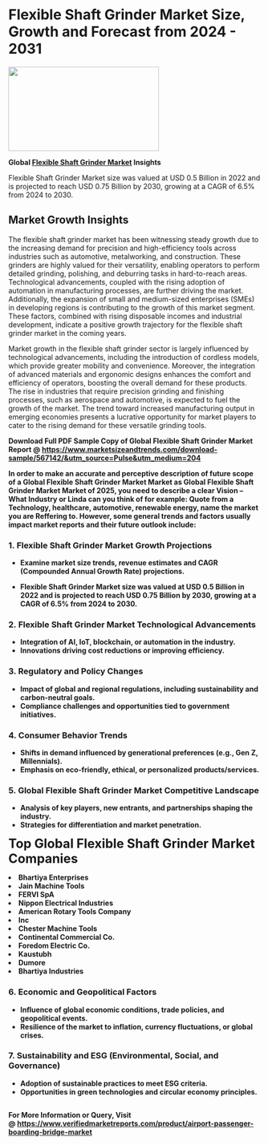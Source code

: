<H1>Flexible Shaft Grinder Market Size, Growth and Forecast from 2024 - 2031</H1><img class="aligncenter size-medium wp-image-584254" src="https://thirdeyenews.in/wp-content/uploads/2024/09/Global-Market-Research-300x168.jpeg" alt="" width="300" height="168" /><p><strong>Global&nbsp;<a href="https://www.marketsizeandtrends.com/download-sample/567142/&amp;utm_source=Pulse&amp;utm_medium=204">Flexible Shaft Grinder Market</a> Insights</strong></p><p>Flexible Shaft Grinder Market size was valued at USD 0.5 Billion in 2022 and is projected to reach USD 0.75 Billion by 2030, growing at a CAGR of 6.5% from 2024 to 2030.</p><p><h2>Market Growth Insights</h2> <p>The flexible shaft grinder market has been witnessing steady growth due to the increasing demand for precision and high-efficiency tools across industries such as automotive, metalworking, and construction. These grinders are highly valued for their versatility, enabling operators to perform detailed grinding, polishing, and deburring tasks in hard-to-reach areas. Technological advancements, coupled with the rising adoption of automation in manufacturing processes, are further driving the market. Additionally, the expansion of small and medium-sized enterprises (SMEs) in developing regions is contributing to the growth of this market segment. These factors, combined with rising disposable incomes and industrial development, indicate a positive growth trajectory for the flexible shaft grinder market in the coming years.</p> <p><strong></strong></p> <p>Market growth in the flexible shaft grinder sector is largely influenced by technological advancements, including the introduction of cordless models, which provide greater mobility and convenience. Moreover, the integration of advanced materials and ergonomic designs enhances the comfort and efficiency of operators, boosting the overall demand for these products. The rise in industries that require precision grinding and finishing processes, such as aerospace and automotive, is expected to fuel the growth of the market. The trend toward increased manufacturing output in emerging economies presents a lucrative opportunity for market players to cater to the rising demand for these versatile grinding tools.</p> <p><strong></p><p><span class=""><strong>Download Full PDF Sample Copy of Global Flexible Shaft Grinder Market Report</strong> @ <a href="https://www.marketsizeandtrends.com/download-sample/567142/&amp;utm_source=Pulse&amp;utm_medium=204" target="_blank">https://www.marketsizeandtrends.com/download-sample/567142/&amp;utm_source=Pulse&amp;utm_medium=204</a></span></p><p>In order to make an accurate and perceptive description of future scope of a Global&nbsp;Flexible Shaft Grinder Market Market as Global&nbsp;Flexible Shaft Grinder Market Market of 2025, you need to describe a clear Vision &ndash; What Industry or Linda can you think of for example: Quote from a Technology, healthcare, automotive, renewable energy, name the market you are Reffering to. However, some general trends and factors usually impact market reports and their future outlook include:</p><h3>1.&nbsp;<strong>Flexible Shaft Grinder Market Growth Projections</strong></h3><ul><li>Examine market size trends, revenue estimates and CAGR (Compounded Annual Growth Rate) projections.</li><li><p>Flexible Shaft Grinder Market size was valued at USD 0.5 Billion in 2022 and is projected to reach USD 0.75 Billion by 2030, growing at a CAGR of 6.5% from 2024 to 2030.</p></li></ul><h3>2.&nbsp;<strong>Flexible Shaft Grinder Market Technological Advancements</strong></h3><ul><li>Integration of AI, IoT, blockchain, or automation in the industry.</li><li>Innovations driving cost reductions or improving efficiency.</li></ul><h3>3.&nbsp;<strong>Regulatory and Policy Changes</strong></h3><ul><li>Impact of global and regional regulations, including sustainability and carbon-neutral goals.</li><li>Compliance challenges and opportunities tied to government initiatives.</li></ul><h3>4.&nbsp;<strong>Consumer Behavior Trends</strong></h3><ul><li>Shifts in demand influenced by generational preferences (e.g., Gen Z, Millennials).</li><li>Emphasis on eco-friendly, ethical, or personalized products/services.</li></ul><h3>5.&nbsp;<strong>Global Flexible Shaft Grinder Market Competitive Landscape</strong></h3><ul><li>Analysis of key players, new entrants, and partnerships shaping the industry.</li><li>Strategies for differentiation and market penetration.</li></ul><p data-pm-slice="1 1 []"><span style="color: inherit; font-family: inherit; font-size: 25px;">Top Global Flexible Shaft Grinder Market Companies</span></p><div class="" data-test-id=""><p><li>Bhartiya Enterprises</li><li> Jain Machine Tools</li><li> FERVI SpA</li><li> Nippon Electrical Industries</li><li> American Rotary Tools Company</li><li> Inc</li><li> Chester Machine Tools</li><li> Continental Commercial Co.</li><li> Foredom Electric Co.</li><li> Kaustubh</li><li> Dumore</li><li> Bhartiya Industries</li></p></div><h3>6.&nbsp;<strong>Economic and Geopolitical Factors</strong></h3><ul><li>Influence of global economic conditions, trade policies, and geopolitical events.</li><li>Resilience of the market to inflation, currency fluctuations, or global crises.</li></ul><h3>7.&nbsp;<strong>Sustainability and ESG (Environmental, Social, and Governance)</strong></h3><ul><li>Adoption of sustainable practices to meet ESG criteria.</li><li>Opportunities in green technologies and circular economy principles.</li></ul><h2><strong style="font-size: 14px;">For More Information or Query, Visit @&nbsp;</strong><a style="background-color: #ffffff; font-size: 14px;" href="https://www.marketsizeandtrends.com/report/flexible-shaft-grinder-market/" target="_blank">https://www.verifiedmarketreports.com/product/airport-passenger-boarding-bridge-market</a></h2>
